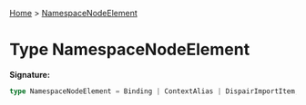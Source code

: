 [Home](../index.md) &gt; [NamespaceNodeElement](./namespacenodeelement.md)

# Type NamespaceNodeElement

<b>Signature:</b>

```typescript
type NamespaceNodeElement = Binding | ContextAlias | DispairImportItem;
```
